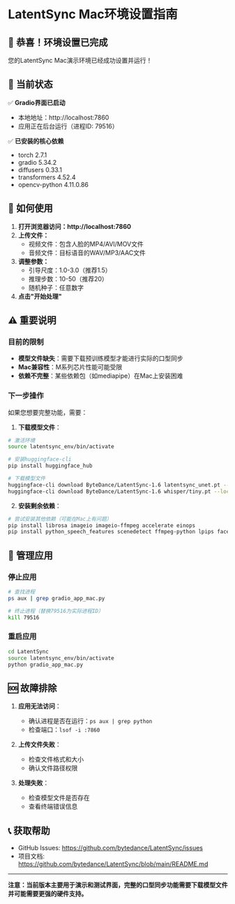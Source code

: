 # LatentSync Mac环境设置指南

## 🎉 恭喜！环境设置已完成

您的LatentSync Mac演示环境已经成功设置并运行！

## 🚀 当前状态

✅ **Gradio界面已启动**
- 本地地址：http://localhost:7860
- 应用正在后台运行（进程ID: 79516）

✅ **已安装的核心依赖**
- torch 2.7.1
- gradio 5.34.2
- diffusers 0.33.1
- transformers 4.52.4
- opencv-python 4.11.0.86

## 📱 如何使用

1. **打开浏览器访问：http://localhost:7860**
2. **上传文件：**
   - 视频文件：包含人脸的MP4/AVI/MOV文件
   - 音频文件：目标语音的WAV/MP3/AAC文件
3. **调整参数：**
   - 引导尺度：1.0-3.0（推荐1.5）
   - 推理步数：10-50（推荐20）
   - 随机种子：任意数字
4. **点击"开始处理"**

## ⚠️ 重要说明

### 目前的限制
- **模型文件缺失**：需要下载预训练模型才能进行实际的口型同步
- **Mac兼容性**：M系列芯片性能可能受限
- **依赖不完整**：某些依赖包（如mediapipe）在Mac上安装困难

### 下一步操作

如果您想要完整功能，需要：

1. **下载模型文件**：
```bash
# 激活环境
source latentsync_env/bin/activate

# 安装huggingface-cli
pip install huggingface_hub

# 下载模型文件
huggingface-cli download ByteDance/LatentSync-1.6 latentsync_unet.pt --local-dir checkpoints
huggingface-cli download ByteDance/LatentSync-1.6 whisper/tiny.pt --local-dir checkpoints
```

2. **安装剩余依赖**：
```bash
# 尝试安装其他依赖（可能在Mac上有问题）
pip install librosa imageio imageio-ffmpeg accelerate einops
pip install python_speech_features scenedetect ffmpeg-python lpips face-alignment
```

## 🔧 管理应用

### 停止应用
```bash
# 查找进程
ps aux | grep gradio_app_mac.py

# 终止进程（替换79516为实际进程ID）
kill 79516
```

### 重启应用
```bash
cd LatentSync
source latentsync_env/bin/activate
python gradio_app_mac.py
```

## 🆘 故障排除

1. **应用无法访问**：
   - 确认进程是否在运行：`ps aux | grep python`
   - 检查端口：`lsof -i :7860`

2. **上传文件失败**：
   - 检查文件格式和大小
   - 确认文件路径权限

3. **处理失败**：
   - 检查模型文件是否存在
   - 查看终端错误信息

## 📞 获取帮助

- GitHub Issues: https://github.com/bytedance/LatentSync/issues
- 项目文档: https://github.com/bytedance/LatentSync/blob/main/README.md

---

**注意：当前版本主要用于演示和测试界面，完整的口型同步功能需要下载模型文件并可能需要更强的硬件支持。** 